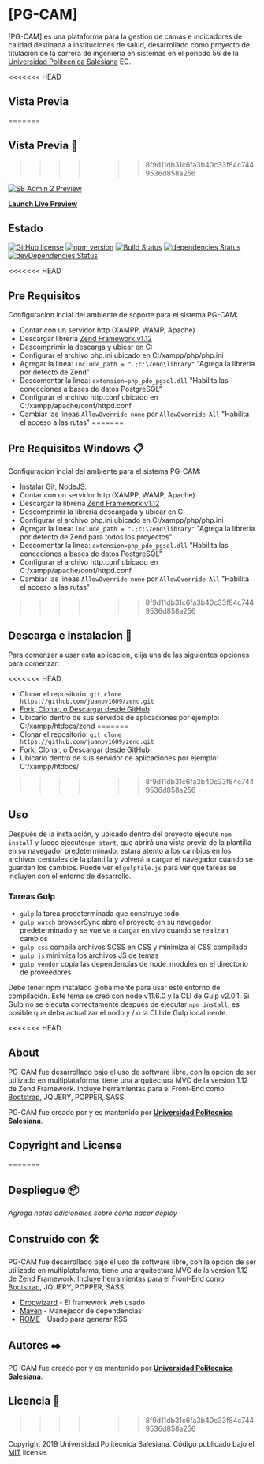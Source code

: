 # [PG-CAM]

[PG-CAM] es una plataforma para la gestion de camas e indicadores de calidad destinada a instituciones de salud, desarrollado como proyecto de titulacion de la carrera de ingenieria en sistemas en el periodo 56 de la [Universidad Politecnica Salesiana](https://www.ups.edu.ec/) EC.

<<<<<<< HEAD
## Vista Previa
=======

## Vista Previa 🚀
>>>>>>> 8f9d11db31c6fa3b40c33f84c7449536d858a256

[![SB Admin 2 Preview](https://startbootstrap.com/assets/img/screenshots/themes/sb-admin-2.png)](https://blackrockdigital.github.io/startbootstrap-sb-admin-2/)

**[Launch Live Preview](https://blackrockdigital.github.io/startbootstrap-sb-admin-2/)**

## Estado

[![GitHub license](https://img.shields.io/badge/license-MIT-blue.svg)](https://raw.githubusercontent.com/BlackrockDigital/startbootstrap-sb-admin-2/master/LICENSE)
[![npm version](https://img.shields.io/npm/v/startbootstrap-sb-admin-2.svg)](https://www.npmjs.com/package/startbootstrap-sb-admin-2)
[![Build Status](https://travis-ci.org/BlackrockDigital/startbootstrap-sb-admin-2.svg?branch=master)](https://travis-ci.org/BlackrockDigital/startbootstrap-sb-admin-2)
[![dependencies Status](https://david-dm.org/BlackrockDigital/startbootstrap-sb-admin-2/status.svg)](https://david-dm.org/BlackrockDigital/startbootstrap-sb-admin-2)
[![devDependencies Status](https://david-dm.org/BlackrockDigital/startbootstrap-sb-admin-2/dev-status.svg)](https://david-dm.org/BlackrockDigital/startbootstrap-sb-admin-2?type=dev)

<<<<<<< HEAD
## Pre Requisitos

Configuracion incial del ambiente de soporte para el sistema PG-CAM:

- Contar con un servidor http (XAMPP, WAMP, Apache)
- Descargar libreria [Zend Framework v1.12](https://framework.zend.com/downloads/archives)
- Descomprimir la descarga y ubicar en C:
- Configurar el archivo php.ini ubicado en C:/xampp/php/php.ini
- Agregar la linea: `include_path = ".;c:\Zend\library"` "Agrega la libreria por defecto de Zend"
- Descomentar la linea: `extension=php_pdo_pgsql.dll` "Habilita las conecciones a bases de datos PostgreSQL"
- Configurar el archivo http.conf ubicado en C:/xampp/apache/conf/httpd.conf
- Cambiar las lineas `AllowOverride none` por `AllowOverride All` "Habilita el acceso a las rutas"
=======
## Pre Requisitos Windows 📋
Configuracion incial del ambiente para el sistema PG-CAM:
-  Instalar Git, NodeJS.
-  Contar con un servidor http (XAMPP, WAMP, Apache)
-  Descargar la libreria [Zend Framework v1.12](https://framework.zend.com/downloads/archives)
-  Descomprimir la libreria descargada y ubicar en C:
-  Configurar el archivo php.ini ubicado en C:/xampp/php/php.ini
-  Agregar la linea: `include_path = ".;c:\Zend\library"` "Agrega la libreria por defecto de Zend para todos los proyectos"
-  Descomentar la linea: `extension=php_pdo_pgsql.dll`    "Habilita las conecciones a bases de datos PostgreSQL"
-  Configurar el archivo http.conf ubicado en C:/xampp/apache/conf/httpd.conf  
-  Cambiar las lineas `AllowOverride none` por `AllowOverride All` "Habilita el acceso a las rutas"
>>>>>>> 8f9d11db31c6fa3b40c33f84c7449536d858a256

## Descarga e instalacion 🔧

Para comenzar a usar esta aplicacion, elija una de las siguientes opciones para comenzar:

<<<<<<< HEAD
- Clonar el repositorio: `git clone https://github.com/juanpv1609/zend.git`
- [Fork, Clonar, o Descargar desde GitHub](https://github.com/juanpv1609/zend)
- Ubicarlo dentro de sus servidos de aplicaciones por ejemplo: C:/xampp/htdocs/zend
=======
-   Clonar el repositorio: `git clone https://github.com/juanpv1609/zend.git`
-   [Fork, Clonar, o Descargar desde GitHub](https://github.com/juanpv1609/zend)
-   Ubicarlo dentro de sus servidor de aplicaciones por ejemplo: C:/xampp/htdocs/

>>>>>>> 8f9d11db31c6fa3b40c33f84c7449536d858a256

## Uso

Después de la instalación, y ubicado dentro del proyecto ejecute `npm install` y luego ejecute`npm start`, que abrirá una vista previa de la plantilla en su navegador predeterminado, estará atento a los cambios en los archivos centrales de la plantilla y volverá a cargar el navegador cuando se guarden los cambios. Puede ver el `gulpfile.js` para ver qué tareas se incluyen con el entorno de desarrollo.

### Tareas Gulp

- `gulp` la tarea predeterminada que construye todo
- `gulp watch` browserSync abre el proyecto en su navegador predeterminado y se vuelve a cargar en vivo cuando se realizan cambios
- `gulp css` compila archivos SCSS en CSS y minimiza el CSS compilado
- `gulp js` minimiza los archivos JS de temas
- `gulp vendor` copia las dependencias de node_modules en el directorio de proveedores

Debe tener npm instalado globalmente para usar este entorno de compilación. Este tema se creó con node v11.6.0 y la CLI de Gulp v2.0.1. Si Gulp no se ejecuta correctamente después de ejecutar `npm install`, es posible que deba actualizar el nodo y / o la CLI de Gulp localmente.

<<<<<<< HEAD
## About

PG-CAM fue desarrollado bajo el uso de software libre, con la opcion de ser utilizado en multiplataforma, tiene una arquitectura MVC de la version 1.12 de Zend Framework. Incluye herramientas para el Front-End como [Bootstrap](http://getbootstrap.com/), JQUERY, POPPER, SASS.

PG-CAM fue creado por y es mantenido por **[Universidad Politecnica Salesiana](https://www.ups.edu.ec/)**.

## Copyright and License
=======
## Despliegue 📦

_Agrega notas adicionales sobre como hacer deploy_

## Construido con 🛠️

PG-CAM fue desarrollado bajo el uso de software libre, con la opcion de ser utilizado en multiplataforma, tiene una arquitectura MVC de la version 1.12 de Zend Framework. Incluye herramientas para el Front-End como [Bootstrap](http://getbootstrap.com/), JQUERY, POPPER, SASS.

* [Dropwizard](http://www.dropwizard.io/1.0.2/docs/) - El framework web usado
* [Maven](https://maven.apache.org/) - Manejador de dependencias
* [ROME](https://rometools.github.io/rome/) - Usado para generar RSS


## Autores ✒️

PG-CAM fue creado por y es mantenido por **[Universidad Politecnica Salesiana](https://www.ups.edu.ec/)**.


## Licencia 📄
>>>>>>> 8f9d11db31c6fa3b40c33f84c7449536d858a256

Copyright 2019 Universidad Politecnica Salesiana. Código publicado bajo el [MIT](https://github.com/juanpv1609/zend/blob/master/LICENSE) license.
